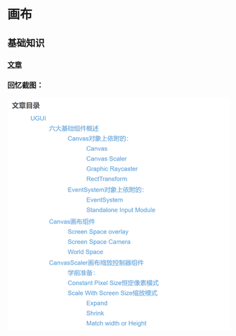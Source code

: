 # 画布

## 基础知识

### [文章](https://blog.csdn.net/BraveRunTo/article/details/117732018)

### 回忆截图：

![image-20230703161315540](./base.assets/image-20230703161315540.png)
